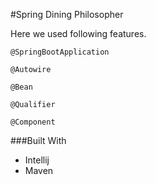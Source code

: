 #Spring Dining Philosopher 

Here we used following features.

```
@SpringBootApplication
```
```
@Autowire
```
```
@Bean
```
```
@Qualifier
```
```
@Component
```
###Built With
* Intellij
* Maven